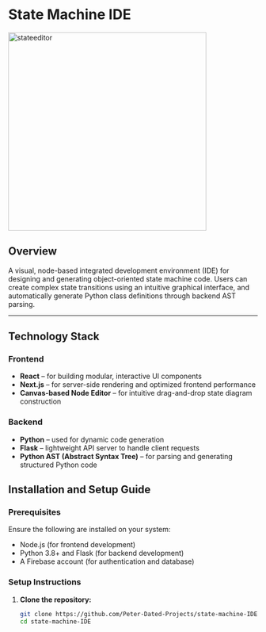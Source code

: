 # State Machine IDE

<img width="400" alt="stateeditor" src="https://github.com/user-attachments/assets/01b123e3-3827-4821-abd8-841468b015b1" />

## Overview

A visual, node-based integrated development environment (IDE) for designing and generating object-oriented state machine code. Users can create complex state transitions using an intuitive graphical interface, and automatically generate Python class definitions through backend AST parsing.

---

## Technology Stack

### Frontend

- **React** – for building modular, interactive UI components  
- **Next.js** – for server-side rendering and optimized frontend performance  
- **Canvas-based Node Editor** – for intuitive drag-and-drop state diagram construction  

### Backend

- **Python** – used for dynamic code generation  
- **Flask** – lightweight API server to handle client requests  
- **Python AST (Abstract Syntax Tree)** – for parsing and generating structured Python code  

## Installation and Setup Guide

### Prerequisites

Ensure the following are installed on your system:

- Node.js (for frontend development)
- Python 3.8+ and Flask (for backend development)
- A Firebase account (for authentication and database)

### Setup Instructions

1. **Clone the repository:**
   ```sh
   git clone https://github.com/Peter-Dated-Projects/state-machine-IDE
   cd state-machine-IDE
   ```
